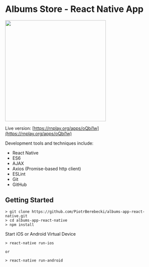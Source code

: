 # Albums Store - React Native App

<img src="https://github.com/PiotrBerebecki/albums-app-react-native/blob/master/images/app-demo.gif" width="325">

Live version: [https://rnplay.org/apps/oQbi1w](https://rnplay.org/apps/oQbi1w)

Development tools and techniques include:

* React Native
* ES6
* AJAX
* Axios (Promise-based http client)
* ESLint
* Git
* GitHub


## Getting Started


    > git clone https://github.com/PiotrBerebecki/albums-app-react-native.git
    > cd albums-app-react-native
    > npm install
  
  
Start iOS or Android Virtual Device

    > react-native run-ios
    
    or

    > react-native run-android

